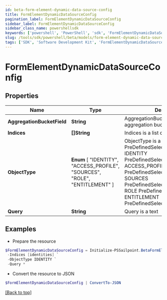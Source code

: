 ```yaml
---
id: beta-form-element-dynamic-data-source-config
title: FormElementDynamicDataSourceConfig
pagination_label: FormElementDynamicDataSourceConfig
sidebar_label: FormElementDynamicDataSourceConfig
sidebar_class_name: powershellsdk
keywords: ['powershell', 'PowerShell', 'sdk', 'FormElementDynamicDataSourceConfig', 'BetaFormElementDynamicDataSourceConfig'] 
slug: /tools/sdk/powershell/beta/models/form-element-dynamic-data-source-config
tags: ['SDK', 'Software Development Kit', 'FormElementDynamicDataSourceConfig', 'BetaFormElementDynamicDataSourceConfig']
---
```



# FormElementDynamicDataSourceConfig

## Properties

Name | Type | Description | Notes
------------ | ------------- | ------------- | -------------
**AggregationBucketField** | **String** | AggregationBucketField is the aggregation bucket field name | [optional] 
**Indices** | **[]String** | Indices is a list of indices to use | [optional] 
**ObjectType** |  **Enum** [  "IDENTITY",    "ACCESS_PROFILE",    "SOURCES",    "ROLE",    "ENTITLEMENT" ] | ObjectType is a PreDefinedSelectOption value IDENTITY PreDefinedSelectOptionIdentity ACCESS_PROFILE PreDefinedSelectOptionAccessProfile SOURCES PreDefinedSelectOptionSources ROLE PreDefinedSelectOptionRole ENTITLEMENT PreDefinedSelectOptionEntitlement | [optional] 
**Query** | **String** | Query is a text | [optional] 

## Examples

- Prepare the resource
```powershell
$FormElementDynamicDataSourceConfig = Initialize-PSSailpoint.BetaFormElementDynamicDataSourceConfig  -AggregationBucketField attributes.cloudStatus.exact `
 -Indices [identities] `
 -ObjectType IDENTITY `
 -Query *
```

- Convert the resource to JSON
```powershell
$FormElementDynamicDataSourceConfig | ConvertTo-JSON
```


[[Back to top]](#) 

